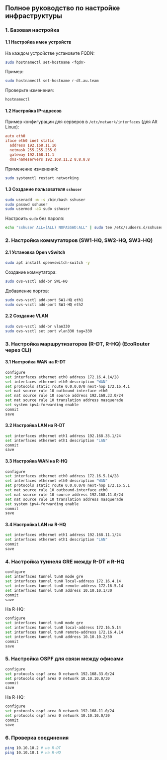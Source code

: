 ## Полное руководство по настройке инфраструктуры

### 1. Базовая настройка

#### 1.1 Настройка имен устройств

На каждом устройстве установите FQDN:
```bash
sudo hostnamectl set-hostname <fqdn>
```
Пример:
```bash
sudo hostnamectl set-hostname r-dt.au.team
```
Проверьте изменения:
```bash
hostnamectl
```

#### 1.2 Настройка IP-адресов

Пример конфигурации для серверов в `/etc/network/interfaces` (для Alt Linux):
```ini
auto eth0
iface eth0 inet static
  address 192.168.11.10
  netmask 255.255.255.0
  gateway 192.168.11.1
  dns-nameservers 192.168.11.2 8.8.8.8
```
Применение изменений:
```bash
sudo systemctl restart networking
```

#### 1.3 Создание пользователя `sshuser`

```bash
sudo useradd -m -s /bin/bash sshuser
sudo passwd sshuser
sudo usermod -aG sudo sshuser
```
Настроить `sudo` без пароля:
```bash
echo "sshuser ALL=(ALL) NOPASSWD:ALL" | sudo tee /etc/sudoers.d/sshuser
```

### 2. Настройка коммутаторов (SW1-HQ, SW2-HQ, SW3-HQ)

#### 2.1 Установка Open vSwitch
```bash
sudo apt install openvswitch-switch -y
```
Создание коммутатора:
```bash
sudo ovs-vsctl add-br SW1-HQ
```
Добавление портов:
```bash
sudo ovs-vsctl add-port SW1-HQ eth1
sudo ovs-vsctl add-port SW1-HQ eth2
```

#### 2.2 Создание VLAN
```bash
sudo ovs-vsctl add-br vlan330
sudo ovs-vsctl set port vlan330 tag=330
```

### 3. Настройка маршрутизаторов (R-DT, R-HQ) (EcoRouter через CLI)

#### 3.1 Настройка WAN на R-DT
```bash
configure
set interfaces ethernet eth0 address 172.16.4.14/28
set interfaces ethernet eth0 description "WAN"
set protocols static route 0.0.0.0/0 next-hop 172.16.4.1
set nat source rule 10 outbound-interface eth0
set nat source rule 10 source address 192.168.33.0/24
set nat source rule 10 translation address masquerade
set system ipv4-forwarding enable
commit
save
```

#### 3.2 Настройка LAN на R-DT
```bash
set interfaces ethernet eth1 address 192.168.33.1/24
set interfaces ethernet eth1 description "LAN"
commit
save
```

#### 3.3 Настройка WAN на R-HQ
```bash
configure
set interfaces ethernet eth0 address 172.16.5.14/28
set interfaces ethernet eth0 description "WAN"
set protocols static route 0.0.0.0/0 next-hop 172.16.5.1
set nat source rule 10 outbound-interface eth0
set nat source rule 10 source address 192.168.11.0/24
set nat source rule 10 translation address masquerade
set system ipv4-forwarding enable
commit
save
```

#### 3.4 Настройка LAN на R-HQ
```bash
set interfaces ethernet eth1 address 192.168.11.1/24
set interfaces ethernet eth1 description "LAN"
commit
save
```

### 4. Настройка туннеля GRE между R-DT и R-HQ
```bash
configure
set interfaces tunnel tun0 mode gre
set interfaces tunnel tun0 local-address 172.16.4.14
set interfaces tunnel tun0 remote-address 172.16.5.14
set interfaces tunnel tun0 address 10.10.10.1/30
commit
save
```
На R-HQ:
```bash
configure
set interfaces tunnel tun0 mode gre
set interfaces tunnel tun0 local-address 172.16.5.14
set interfaces tunnel tun0 remote-address 172.16.4.14
set interfaces tunnel tun0 address 10.10.10.2/30
commit
save
```

### 5. Настройка OSPF для связи между офисами
```bash
configure
set protocols ospf area 0 network 192.168.33.0/24
set protocols ospf area 0 network 10.10.10.0/30
commit
save
```
На R-HQ:
```bash
configure
set protocols ospf area 0 network 192.168.11.0/24
set protocols ospf area 0 network 10.10.10.0/30
commit
save
```

### 6. Проверка соединения
```bash
ping 10.10.10.2 # на R-DT
ping 10.10.10.1 # на R-HQ
```

